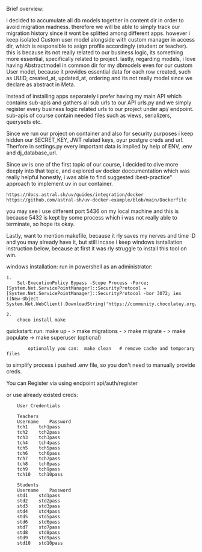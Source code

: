 
Brief overview:

i decided to accumulate all db models together in content dir in order to avoid migration madness. therefore we will be able to simply track our migration history since it wont be splitted among different apps. however i keep isolated Custom user model alongside with custom manager in access dir, which is responsible to asign profile accordingly (student or teacher). this is because its not really related to our business logic, its something more essential, specifically related to project.
lastly, regarding models, i love having Abstractmodel in common dir for my dbmodels even for our custom User model, because it provides essential data for each row created, such as UUID, created_at, updated_at, ordering and its not really model since we declare as abstract in Meta.

Instead of installing apps separately i prefer having my main API which contains sub-apis and gathers all sub urls to our API urls.py and we simply register every business logic related urls to our project under api/ endpoint. sub-apis of course contain needed files such as views, serializers, querysets etc.

Since we run our project on container and also for security purposes i keep hidden our SECRET_KEY, JWT related keys, oyur postgre creds and url.  Therfore in settings.py every important data is implied by help of ENV, .env and dj_database_url. 

Since uv is one of the first topic of our course, i decided to dive more deeply into that topic, and explored uv docker doccumentation which was really helpful honestly, i was able to find suggested :best-practice" approach to implement uv in our container.

    https://docs.astral.sh/uv/guides/integration/docker
    https://github.com/astral-sh/uv-docker-example/blob/main/Dockerfile

you may see i use different port 5436 on my local machine and this is because 5432 is kept by some process which i was not really able to terminate, so hope its okay.


Lastly, want to mention makefile, because it rly saves my nerves and time :D and you may already have it, but still incase i keep windows isntallation instruction below, because at first it was rly struggle to install this tool on win. 


windows installation: 
run in powershell as an administrator:

    1.
        Set-ExecutionPolicy Bypass -Scope Process -Force; [System.Net.ServicePointManager]::SecurityProtocol = [System.Net.ServicePointManager]::SecurityProtocol -bor 3072; iex ((New-Object System.Net.WebClient).DownloadString('https://community.chocolatey.org/install.ps1'))
   
    2.
        choco install make


quickstart:
            run: 
                make up  - >  make migrations - > make migrate - > make populate  -> make superuser (optional)
            
            optionally you can:  make clean   # remove cache and temporary files



to simplify process i pushed .env file, so you don't need to manually provide creds.

You can Register via using endpoint api/auth/register

or use already existed creds:

        User Credentials

        Teachers
        Username	Password
        tch1	tch1pass
        tch2	tch2pass
        tch3	tch3pass
        tch4	tch4pass
        tch5	tch5pass
        tch6	tch6pass
        tch7	tch7pass
        tch8	tch8pass
        tch9	tch9pass
        tch10	tch10pass

        Students
        Username	Password
        std1	std1pass
        std2	std2pass
        std3	std3pass
        std4	std4pass
        std5	std5pass
        std6	std6pass
        std7	std7pass
        std8	std8pass
        std9	std9pass
        std10	std10pass







 



